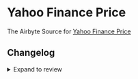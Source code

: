 # Yahoo Finance Price

The Airbyte Source for [Yahoo Finance Price](https://finance.yahoo.com/)

## Changelog

<details>
  <summary>Expand to review</summary>

| Version | Date       | Pull Request                                             | Subject                                                                         |
| :------ | :--------- | :------------------------------------------------------- | :------------------------------------------------------------------------------ |
| 0.3.19 | 2025-04-19 | [58557](https://github.com/airbytehq/airbyte/pull/58557) | Update dependencies |
| 0.3.18 | 2025-04-13 | [58059](https://github.com/airbytehq/airbyte/pull/58059) | Update dependencies |
| 0.3.17 | 2025-04-05 | [57385](https://github.com/airbytehq/airbyte/pull/57385) | Update dependencies |
| 0.3.16 | 2025-03-29 | [56887](https://github.com/airbytehq/airbyte/pull/56887) | Update dependencies |
| 0.3.15 | 2025-03-22 | [56287](https://github.com/airbytehq/airbyte/pull/56287) | Update dependencies |
| 0.3.14 | 2025-03-08 | [55623](https://github.com/airbytehq/airbyte/pull/55623) | Update dependencies |
| 0.3.13 | 2025-03-01 | [55130](https://github.com/airbytehq/airbyte/pull/55130) | Update dependencies |
| 0.3.12 | 2025-02-22 | [54531](https://github.com/airbytehq/airbyte/pull/54531) | Update dependencies |
| 0.3.11 | 2025-02-15 | [54056](https://github.com/airbytehq/airbyte/pull/54056) | Update dependencies |
| 0.3.10 | 2025-02-08 | [53091](https://github.com/airbytehq/airbyte/pull/53091) | Update dependencies |
| 0.3.9 | 2025-01-25 | [52417](https://github.com/airbytehq/airbyte/pull/52417) | Update dependencies |
| 0.3.8 | 2025-01-18 | [51984](https://github.com/airbytehq/airbyte/pull/51984) | Update dependencies |
| 0.3.7 | 2025-01-11 | [51381](https://github.com/airbytehq/airbyte/pull/51381) | Update dependencies |
| 0.3.6 | 2024-12-28 | [50794](https://github.com/airbytehq/airbyte/pull/50794) | Update dependencies |
| 0.3.5 | 2024-12-21 | [50339](https://github.com/airbytehq/airbyte/pull/50339) | Update dependencies |
| 0.3.4 | 2024-12-14 | [49792](https://github.com/airbytehq/airbyte/pull/49792) | Update dependencies |
| 0.3.3 | 2024-12-12 | [49407](https://github.com/airbytehq/airbyte/pull/49407) | Update dependencies |
| 0.3.2 | 2024-10-29 | [47726](https://github.com/airbytehq/airbyte/pull/47726) | Update dependencies |
| 0.3.1 | 2024-10-28 | [47497](https://github.com/airbytehq/airbyte/pull/47497) | Update dependencies |
| 0.3.0 | 2024-10-06 | [46526](https://github.com/airbytehq/airbyte/pull/46526) | Converting to manifest-only format |
| 0.2.23 | 2024-10-05 | [46468](https://github.com/airbytehq/airbyte/pull/46468) | Update dependencies |
| 0.2.22 | 2024-09-28 | [45792](https://github.com/airbytehq/airbyte/pull/45792) | Update dependencies |
| 0.2.21 | 2024-09-14 | [45484](https://github.com/airbytehq/airbyte/pull/45484) | Update dependencies |
| 0.2.20 | 2024-09-07 | [45236](https://github.com/airbytehq/airbyte/pull/45236) | Update dependencies |
| 0.2.19 | 2024-08-31 | [45011](https://github.com/airbytehq/airbyte/pull/45011) | Update dependencies |
| 0.2.18 | 2024-08-24 | [44704](https://github.com/airbytehq/airbyte/pull/44704) | Update dependencies |
| 0.2.17 | 2024-08-17 | [44225](https://github.com/airbytehq/airbyte/pull/44225) | Update dependencies |
| 0.2.16 | 2024-08-10 | [43634](https://github.com/airbytehq/airbyte/pull/43634) | Update dependencies |
| 0.2.15 | 2024-08-03 | [43204](https://github.com/airbytehq/airbyte/pull/43204) | Update dependencies |
| 0.2.14 | 2024-07-27 | [42788](https://github.com/airbytehq/airbyte/pull/42788) | Update dependencies |
| 0.2.13 | 2024-07-20 | [42136](https://github.com/airbytehq/airbyte/pull/42136) | Update dependencies |
| 0.2.12 | 2024-07-13 | [41735](https://github.com/airbytehq/airbyte/pull/41735) | Update dependencies |
| 0.2.11 | 2024-07-10 | [41409](https://github.com/airbytehq/airbyte/pull/41409) | Update dependencies |
| 0.2.10 | 2024-07-09 | [41266](https://github.com/airbytehq/airbyte/pull/41266) | Update dependencies |
| 0.2.9 | 2024-07-06 | [40866](https://github.com/airbytehq/airbyte/pull/40866) | Update dependencies |
| 0.2.8 | 2024-06-25 | [40433](https://github.com/airbytehq/airbyte/pull/40433) | Update dependencies |
| 0.2.7 | 2024-06-21 | [39928](https://github.com/airbytehq/airbyte/pull/39928) | Update dependencies |
| 0.2.6 | 2024-06-06 | [39274](https://github.com/airbytehq/airbyte/pull/39274) | [autopull] Upgrade base image to v1.2.2 |
| 0.2.5 | 2024-05-28 | [38602](https://github.com/airbytehq/airbyte/pull/38602) | Remove parameters macro and make compatible with builder |
| 0.2.4 | 2024-04-19 | [37295](https://github.com/airbytehq/airbyte/pull/37295) | Updating to 0.80.0 CDK |
| 0.2.3 | 2024-04-18 | [37295](https://github.com/airbytehq/airbyte/pull/37295) | Manage dependencies with Poetry. |
| 0.2.2 | 2024-04-15 | [37295](https://github.com/airbytehq/airbyte/pull/37295) | Base image migration: remove Dockerfile and use the python-connector-base image |
| 0.2.1 | 2024-04-12 | [37295](https://github.com/airbytehq/airbyte/pull/37295) | schema descriptions |
| 0.2.0 | 2023-08-22 | [29355](https://github.com/airbytehq/airbyte/pull/29355) | Migrate to no-code framework |
| 0.1.3 | 2022-03-23 | [10563](https://github.com/airbytehq/airbyte/pull/10563) | 🎉 Source Yahoo Finance Price |

</details>

